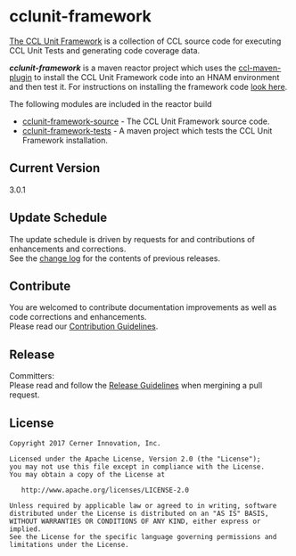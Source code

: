 # cclunit-framework

[The CCL Unit Framework][cclunit-framework-doc] is a collection of CCL source code for executing CCL Unit Tests and generating code coverage data.

***cclunit-framework*** is a maven reactor project which uses the [ccl-maven-plugin][ccl-maven-plugin]
 to install the CCL Unit Framework code into an HNAM environment and then test it. 
 For instructions on installing the framework code [look here][cclunit-framework-installation]. 
 
 The following modules are included in the reactor build
* [cclunit-framework-source][cclunit-framework-source] - The CCL Unit Framework source code.
* [cclunit-framework-tests][cclunit-framework-tests] - A maven project which tests the CCL Unit Framework installation.


## Current Version
3.0.1

## Update Schedule

The update schedule is driven by requests for and contributions of enhancements and corrections.  
See the [change log](CHANGELOG.md) for the contents of previous releases.

## Contribute

You are welcomed to contribute documentation improvements as well as code corrections and enhancements.  
Please read our [Contribution Guidelines][contibution_guidelines].

## Release

Committers:  
Please read and follow the [Release Guidelines][release_guidelines] when mergining a pull request.


## License

```
Copyright 2017 Cerner Innovation, Inc.

Licensed under the Apache License, Version 2.0 (the "License");
you may not use this file except in compliance with the License.
You may obtain a copy of the License at

   http://www.apache.org/licenses/LICENSE-2.0

Unless required by applicable law or agreed to in writing, software
distributed under the License is distributed on an "AS IS" BASIS,
WITHOUT WARRANTIES OR CONDITIONS OF ANY KIND, either express or implied.
See the License for the specific language governing permissions and
limitations under the License.
```

[ccl-maven-plugin]:https://github.com/cerner/ccl-testing/tree/master/ccl-maven-plugin
[cclunit-framework-installation]:cclunit-framework-source/doc/FRAMEWORKINSTALL.md
[cclunit-framework-doc]:cclunit-framework-source/doc/FRAMEWORK.md
[cclunit-framework-source]:cclunit-framework-source/README.md
[cclunit-framework-tests]:cclunit-framework-tests
[cclunit-framework-schema-xml]:cclunit-framework-schema-xml
[contibution_guidelines]: CONTRIBUTING.md#contributing
[release_guidelines]: RELEASING.md
